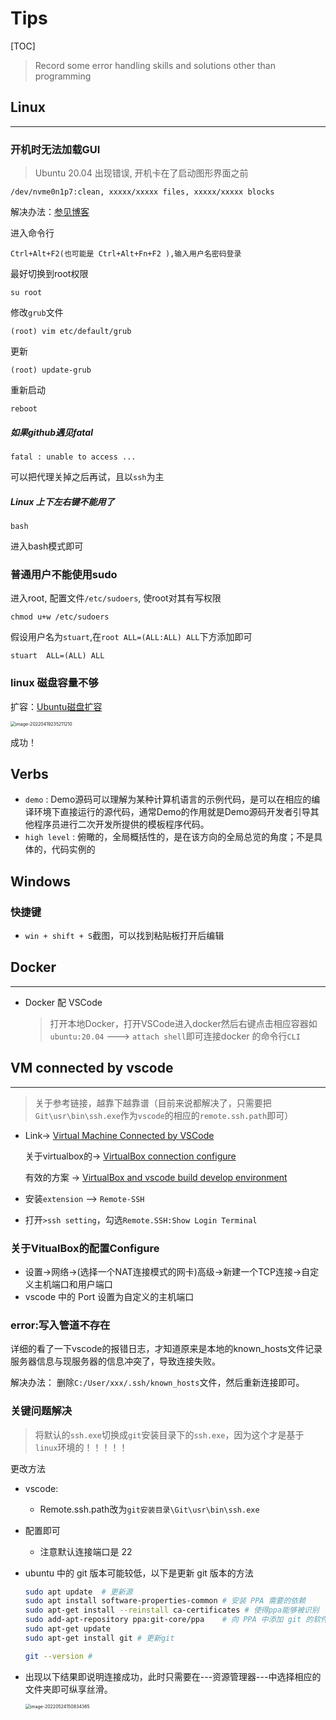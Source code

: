 # Tips

[TOC]



> Record some error handling skills and solutions other than programming

## Linux

***

### 开机时无法加载GUI

> Ubuntu 20.04 出现错误, 开机卡在了启动图形界面之前

```
/dev/nvme0n1p7:clean, xxxxx/xxxxx files, xxxxx/xxxxx blocks
```

解决办法：[参见博客](https://blog.csdn.net/Machine_yan/article/details/109736020)

进入命令行

```
Ctrl+Alt+F2(也可能是 Ctrl+Alt+Fn+F2 ),输入用户名密码登录
```

最好切换到root权限

```
su root
```

修改`grub`文件

```
(root) vim etc/default/grub
```

更新

```
(root) update-grub
```

重新启动

```
reboot
```

##### 如果github遇见fatal

```
fatal : unable to access ...
```

可以把代理关掉之后再试，且以`ssh`为主

##### Linux 上下左右键不能用了

```shell
bash
```

进入bash模式即可

### 普通用户不能使用sudo

进入root, 配置文件`/etc/sudoers`, 使root对其有写权限

```shell
chmod u+w /etc/sudoers
```

假设用户名为`stuart`,在`root ALL=(ALL:ALL) ALL`下方添加即可

```shell
stuart  ALL=(ALL) ALL
```

### linux 磁盘容量不够

扩容：[Ubuntu磁盘扩容](https://blog.csdn.net/qq_46170379/article/details/116808669?spm=1001.2101.3001.6650.3&utm_medium=distribute.pc_relevant.none-task-blog-2~default~CTRLIST~default-3.fixedcolumn&depth_1-utm_source=distribute.pc_relevant.none-task-blog-2~default~CTRLIST~default-3.fixedcolumn)

<img src="C:\Users\XiZhongKuiYue\AppData\Roaming\Typora\typora-user-images\image-20220419235211210.png" alt="image-20220419235211210" style="zoom:50%;" />

成功！

## Verbs

* `demo` : Demo源码可以理解为某种计算机语言的示例代码，是可以在相应的编译环境下直接运行的源代码，通常Demo的作用就是Demo源码开发者引导其他程序员进行二次开发所提供的模板程序代码。
* `high level` : 俯瞰的，全局概括性的，是在该方向的全局总览的角度；不是具体的，代码实例的





## Windows

### 快捷键

* `win + shift + S`截图，可以找到粘贴板打开后编辑







## Docker

***

* Docker 配 VSCode

  > 打开本地Docker，打开VSCode进入docker然后右键点击相应容器如`ubuntu:20.04` ---> `attach shell`即可连接docker 的命令行`CLI`





## VM connected by vscode

***

> 关于参考链接，越靠下越靠谱（目前来说都解决了，只需要把`Git\usr\bin\ssh.exe`作为`vscode`的相应的`remote.ssh.path`即可）

* Link-> [Virtual Machine Connected by VSCode](https://www.cnblogs.com/hi3254014978/p/12681594.html)

  关于virtualbox的-> [VirtualBox connection configure](https://www.littlezhang.com/2019/08/%E4%BD%BF%E7%94%A8vscode-ssh%E8%BF%9E%E6%8E%A5linux%E8%99%9A%E6%8B%9F%E6%9C%BA/)

  有效的方案 -> [VirtualBox and vscode build develop environment](https://blog.ceba.tech/2019/05/Development-with-VM-VSCode/index.html)

* 安装`extension` --> `Remote-SSH`
* 打开`>ssh setting`，勾选`Remote.SSH:Show Login Terminal`

### 关于VitualBox的配置Configure

* 设置->网络->(选择一个NAT连接模式的网卡)高级->新建一个TCP连接->自定义主机端口和用户端口
* vscode 中的 Port 设置为自定义的主机端口



### error:写入管道不存在

详细的看了一下vscode的报错日志，才知道原来是本地的known_hosts文件记录服务器信息与现服务器的信息冲突了，导致连接失败。

解决办法：
删除`C:/User/xxx/.ssh/known_hosts`文件，然后重新连接即可。



### 关键问题解决

> 将默认的`ssh.exe`切换成`git`安装目录下的`ssh.exe`，因为这个才是基于`linux`环境的！！！！！

更改方法

* vscode:

  * Remote.ssh.path改为`git安装目录\Git\usr\bin\ssh.exe`

* 配置即可

  * 注意默认连接端口是 22

* ubuntu 中的 git 版本可能较低，以下是更新 git 版本的方法

  ```bash
  sudo apt update  # 更新源
  sudo apt install software-properties-common # 安装 PPA 需要的依赖
  sudo apt-get install --reinstall ca-certificates # 使得ppa能够被识别
  sudo add-apt-repository ppa:git-core/ppa    # 向 PPA 中添加 git 的软件源
  sudo apt-get update
  sudo apt-get install git # 更新git
  
  git --version # 
  ```

* 出现以下结果即说明连接成功，此时只需要在---资源管理器---中选择相应的文件夹即可纵享丝滑。

  <img src="D:\github\tutorial\image\vscode_connecting_virtualbox_success.png" alt="image-20220524150834365" style="zoom: 50%;" />





